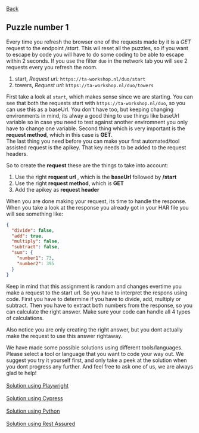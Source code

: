 [Back](01.%20apikey.md)

## Puzzle number 1

Every time you refresh the browser one of the requests made by it is a *GET* request to the endpoint */start*.
This wil reset all the puzzles, so if you want to escape by code you will have to do some coding to be able to escape within 2 seconds.
If you use the filter `duo` in the network tab you will see 2 requests every you refresh the room.
1. start, *Request url:* `https://ta-workshop.nl/duo/start`
2. towers, *Request url:* `https://ta-workshop.nl/duo/towers`

First take a look at `start`, which makes sense since we are starting. You can see that both the requests start with `https://ta-workshop.nl/duo`,
so you can use this as a baseUrl. You don't have too, but keeping changing environments in mind,
its alway a good thing to use things like baseUrl variable so in case you need to test against another enviromnent you only have to change one variable.
Second thing which is very important is the **request method**, which in this case is **GET**.  
The last thing you need before you can make your first automated/tool assisted request is the apikey. That key needs to be added to the request headers.

So to create the **request** these are the things to take into account:
1. Use the right **request url** , which is the **baseUrl** followed by **/start**
2. Use the right **request method**, which is **GET**
3. Add the apikey as **request header**

When you are done making your request, its time to handle the response. When you take a look at the response you already got in your HAR file you will see something like:
```json
{  
  "divide": false,  
  "add": true,  
  "multiply": false,  
  "subtract": false,  
  "sum": {  
    "number1": 73,  
    "number2": 395  
  }  
}
``` 
Keep in mind that this assignment is random and changes evertime you make a request to the start url.
So you have to interpret the respons using code. First you have to determine if you have to divide, add, multiply or subtract.
Then you have to extract both numbers from the response, so you can calculate the right answer.
Make sure your code can handle all 4 types of calculations.

Also notice you are only creating the right answer, but you dont actually make the request to use this answer rightaway.

We have made some possible solutions using different tools/languages. Please select a tool or language that you want to code your way out.
We suggest you try it yourself first, and only take a peek at the solution when you dont progress any further. 
And feel free to ask one of us, we are always glad te help!
<br>
<br>
[Solution using Playwright](./playwright/solution-puzzle1.md)
<br>
<br>
[Solution using Cypress](./cypress/solution-puzzle1.md)
<br>
<br>
[Solution using Python](./python/solution-puzzle1.md)
<br>
<br>
[Solution using Rest Assured](./rest-assured/solution-puzzle1.md)
